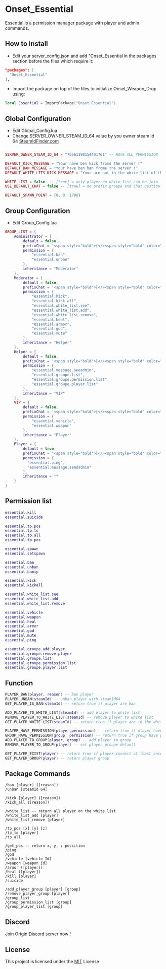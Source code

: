 # Onset_Essential
Essential is a permission manager package with player and admin commands.

## How to install
- Edit your server_config.json and add "Onset_Essential in the packages section before the files which require it:
```json
"packages": [
  "Onset_Essential"
],
```
- Import the package on top of the files to initialize Onset_Weapon_Drop using:
```lua
local Essential = ImportPackage("Onset_Essential")
```

## Global Configuration
- Edit Global_Config.lua 
- Change SERVER_OWNER_STEAM_ID_64 value by you owner steam id 64 [SteamIdFinder.com](https://steamidfinder.com/)
```lua

SERVER_OWNER_STEAM_ID_64 = "76561198154401761" -- HAVE ALL PERMISSION

DEFAULT_KICK_MESSAGE = "Your have ben kick frome the server !"
DEFAULT_BAN_MESSAGE = "Your have ben ban frome the server !"
DEFAULT_WHITE_LITS_KICK_MESSAGE = "Your are not in the white list of the server !"

WHITE_LIST = false  -- [true] = only player on white list can be join 
USE_DEFAULT_CHAT = false -- [true] = no prefix groupe and chat gestion by essential

DEFAULT_SPAWN_POINT = {0, 0, 1700}

```

## Group Configuration
- Edit Group_Config.lua 
```lua
GROUP_LIST = {
    Administrator = {
        default = false,
        prefixChat = '<span style="bold">[</><span style="bold" color="#E74C3C">Administrator</><span style="bold">]</>',
        permission = {
            "essential.ban",
            "essential.unban"
        },
        inheritance = "Moderator"
    },
    Moderator = {
        default = false,
        prefixChat = '<span style="bold">[</><span style="bold" color="#F4D03F">Moderator</><span style="bold">]</>',
        permission = {
            "essential.kick",
            "essential.kick.all",
            "essential.white_list.see",
            "essential.white_list.add",
            "essential.white_list.remove",
            "essential.heal",
            "essential.armor",
            "essential.god",
            "essential.mute"
        },
        inheritance = "Helper"
    },
    Helper = {
        default = false,
        prefixChat = '<span style="bold">[</><span style="bold" color="#1ABC9C">Helper</><span style="bold">]</>',
        permission = {
            "essential.message.seeadmin",
            "essential.groupe.list",
            "essential.groupe.permission.list",
            "essential.groupe.player.list"
        },
        inheritance = "VIP"
    },
    VIP = {
        default = false,
        prefixChat = '<span style="bold">[</><span style="bold" color="#DC7633">VIP</><span style="bold">]</>',
        permission = {
            "essential.vehicle",
            "essential.weapon"
        },
        inheritance = "Player"
    },
    Player = {
        default = true,
        prefixChat = '<span style="bold">[</><span style="bold" color="#3498DB">Player</><span style="bold">]</>',
        permission = {
          "essential.ping",
          "essential.message.sendadmin"
        },
        inheritance = ""
    }
}
```

## Permission list
```lua
essential.kill
essential.suicide

essential.tp.pos
essential.tp.to
essential.tp.all
essential.tp.pos

essential.spawn
essential.setspawn

essential.ban
essential.unban
essential.banip

essential.kick
essential.kickall

essential.white_list.see
essential.white_list.add
essential.white_list.remove

essential.vehicle
essential.weapon
essential.heal
essential.armor
essential.god
essential.mute
essential.ping

essential.groupe.add.player
essential.groupe.remove.player
essential.groupe.list
essential.groupe.permission.list
essential.groupe.player.list
```

## Function
```lua
PLAYER_BAN(player, reason) -- ban player
PLAYER_UNBAN(steamId) -- unban player with steamId64
GET_PLAYER_IS_BAN(steamId) -- return true if player are ban 

ADD_PLAYER_TO_WHITE_LIST(steamId) -- add player to white list
REMOVE_PLAYER_TO_WHITE_LIST(steamId) -- remove player to white list
GET_PLAYER_WHITE_LIST(steamId) -- return true if player are in the white list

PLAYER_HAVE_PERMISSION(player,permission) -- return true if player have permission
GROUP_HAVE_PERMISSION(group, permission) -- return true if group have permission
ADD_PLAYER_TO_GROUP(player, group) -- add player to group
REMOVE_PLAYER_TO_GROUP(player) -- set player groupe default

GET_PLAYER_EXIST(player) -- return true if player connect at least once
GET_PLAYER_GROUP(player) -- return player group
```

## Package Commands
```
/ban [player] ([reason])
/unban [steamId 64]

/kick [player] ([reason])
/kick_all ([reason])

/white_list -- return all player on the white list
/white_list_add [player]
/white_list_remove [player]

/tp_pos [x] [y] [z]
/tp_to [player]
/tp_all

/get_pos -- return x, y, z possition 
/ping
/god
/vehicle [vehicle Id]
/weapon [weapon Id]
/armor ([player])
/heal ([player])
/kill [player]
/suicide

/add_player_group [player] [group]
/remove_player_group [player]
/group_list
/group_permission_list [group]
/group_player_list [group]
```

## Discord
Join Origin [Discord](https://discord.gg/MDEwtKr) server now !

## License
This project is licensed under the [MIT](https://choosealicense.com/licenses/mit/) License
